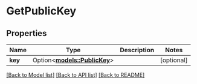 # GetPublicKey

## Properties

Name | Type | Description | Notes
------------ | ------------- | ------------- | -------------
**key** | Option<[**models::PublicKey**](PublicKey.md)> |  | [optional]

[[Back to Model list]](../README.md#documentation-for-models) [[Back to API list]](../README.md#documentation-for-api-endpoints) [[Back to README]](../README.md)


